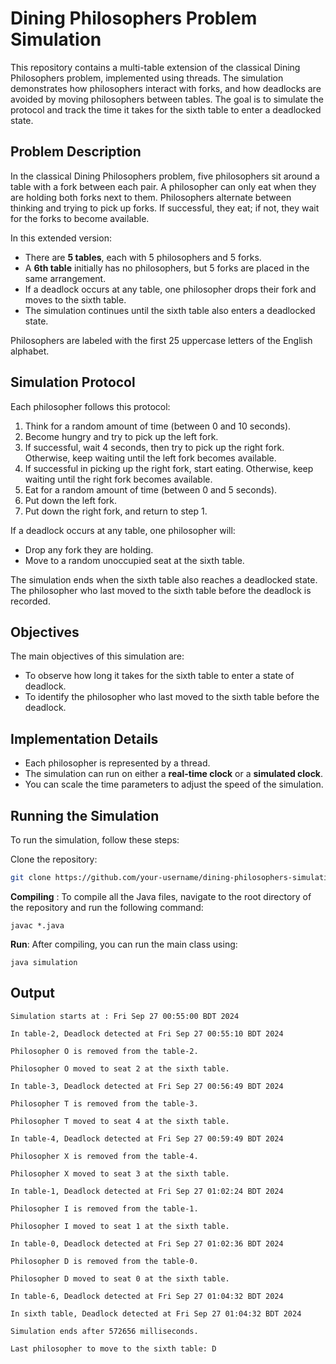 # Dining Philosophers Problem Simulation

This repository contains a multi-table extension of the classical Dining Philosophers problem, implemented using threads. The simulation demonstrates how philosophers interact with forks, and how deadlocks are avoided by moving philosophers between tables. The goal is to simulate the protocol and track the time it takes for the sixth table to enter a deadlocked state.

## Problem Description

In the classical Dining Philosophers problem, five philosophers sit around a table with a fork between each pair. A philosopher can only eat when they are holding both forks next to them. Philosophers alternate between thinking and trying to pick up forks. If successful, they eat; if not, they wait for the forks to become available. 

In this extended version:

- There are **5 tables**, each with 5 philosophers and 5 forks.
- A **6th table** initially has no philosophers, but 5 forks are placed in the same arrangement.
- If a deadlock occurs at any table, one philosopher drops their fork and moves to the sixth table.
- The simulation continues until the sixth table also enters a deadlocked state.

Philosophers are labeled with the first 25 uppercase letters of the English alphabet.

## Simulation Protocol

Each philosopher follows this protocol:

   1. Think for a random amount of time (between 0 and 10 seconds).
   2. Become hungry and try to pick up the left fork.
   3. If successful, wait 4 seconds, then try to pick up the right fork. Otherwise, keep waiting until the left fork becomes available.
   4. If successful in picking up the right fork, start eating. Otherwise, keep waiting until the right fork becomes available.
   5. Eat for a random amount of time (between 0 and 5 seconds).
   6. Put down the left fork.
   7. Put down the right fork, and return to step 1.

If a deadlock occurs at any table, one philosopher will:
- Drop any fork they are holding.
- Move to a random unoccupied seat at the sixth table.

The simulation ends when the sixth table also reaches a deadlocked state. The philosopher who last moved to the sixth table before the deadlock is recorded.

## Objectives

The main objectives of this simulation are:
- To observe how long it takes for the sixth table to enter a state of deadlock.
- To identify the philosopher who last moved to the sixth table before the deadlock.

## Implementation Details

- Each philosopher is represented by a thread.
- The simulation can run on either a **real-time clock** or a **simulated clock**.
- You can scale the time parameters to adjust the speed of the simulation.

## Running the Simulation

To run the simulation, follow these steps:

Clone the repository:
   ```bash
   git clone https://github.com/your-username/dining-philosophers-simulation.git
   ```
**Compiling** :
   To compile all the Java files, navigate to the root directory of the repository and run the following command:
   ```
   javac *.java
   ```
**Run**:
   After compiling, you can run the main class using:
   ```
   java simulation
   ```

## Output
```
Simulation starts at : Fri Sep 27 00:55:00 BDT 2024

In table-2, Deadlock detected at Fri Sep 27 00:55:10 BDT 2024

Philosopher O is removed from the table-2.

Philosopher O moved to seat 2 at the sixth table.

In table-3, Deadlock detected at Fri Sep 27 00:56:49 BDT 2024

Philosopher T is removed from the table-3.

Philosopher T moved to seat 4 at the sixth table.

In table-4, Deadlock detected at Fri Sep 27 00:59:49 BDT 2024

Philosopher X is removed from the table-4.

Philosopher X moved to seat 3 at the sixth table.

In table-1, Deadlock detected at Fri Sep 27 01:02:24 BDT 2024

Philosopher I is removed from the table-1.

Philosopher I moved to seat 1 at the sixth table.

In table-0, Deadlock detected at Fri Sep 27 01:02:36 BDT 2024

Philosopher D is removed from the table-0.

Philosopher D moved to seat 0 at the sixth table.

In table-6, Deadlock detected at Fri Sep 27 01:04:32 BDT 2024

In sixth table, Deadlock detected at Fri Sep 27 01:04:32 BDT 2024

Simulation ends after 572656 milliseconds.

Last philosopher to move to the sixth table: D
```

